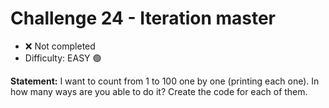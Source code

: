 # Challenge 24 - Iteration master

- ❌ Not completed
- Difficulty: EASY 🟢

**Statement:** I want to count from 1 to 100 one by one (printing each one). In how many ways are you able to do it? Create the code for each of them.
